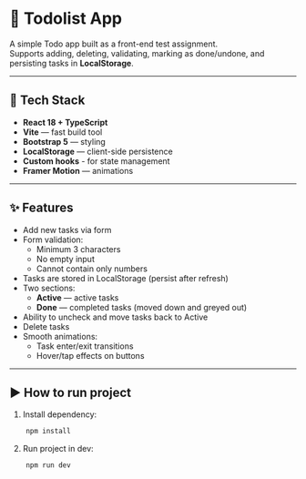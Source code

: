 # 📝 Todolist App

A simple Todo app built as a front-end test assignment.  
Supports adding, deleting, validating, marking as done/undone, and persisting tasks in **LocalStorage**.

---

## 🚀 Tech Stack

- **React 18 + TypeScript**
- **Vite** — fast build tool
- **Bootstrap 5** — styling
- **LocalStorage** — client-side persistence
- **Custom hooks** - for state management
- **Framer Motion** — animations

---

## ✨ Features

- Add new tasks via form
- Form validation:
  - Minimum 3 characters
  - No empty input
  - Cannot contain only numbers
- Tasks are stored in LocalStorage (persist after refresh)
- Two sections:
  - **Active** — active tasks
  - **Done** — completed tasks (moved down and greyed out)
- Ability to uncheck and move tasks back to Active
- Delete tasks
- Smooth animations:
  - Task enter/exit transitions
  - Hover/tap effects on buttons

---

## ▶️ How to run project

1. Install dependency:

```bash
    npm install
```

2. Run project in dev:

```bash
    npm run dev
```
